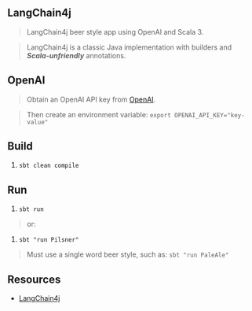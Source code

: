 LangChain4j
-----------
>LangChain4j beer style app using OpenAI and Scala 3.

>LangChain4j is a classic Java implementation with builders and ***Scala-unfriendly*** annotations.

OpenAI
------
>Obtain an OpenAI API key from [OpenAI](https://openai.com/api/).

>Then create an environment variable: ```export OPENAI_API_KEY="key-value"```

Build
-----
1. ```sbt clean compile```

Run
---
1. ```sbt run```
>or:
1. ```sbt "run Pilsner"```
>Must use a single word beer style, such as: ```sbt "run PaleAle"```

Resources
---------
* [LangChain4j](https://docs.langchain4j.dev/intro)